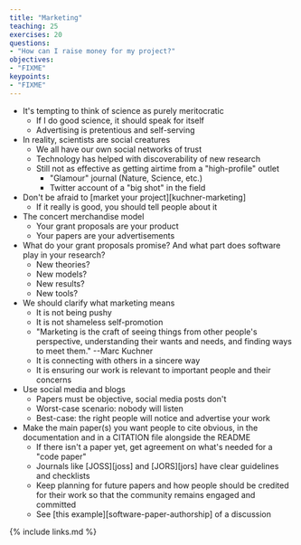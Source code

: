 ```yaml
---
title: "Marketing"
teaching: 25
exercises: 20
questions:
- "How can I raise money for my project?"
objectives:
- "FIXME"
keypoints:
- "FIXME"
---
```


*   It's tempting to think of science as purely meritocratic
    *   If I do good science, it should speak for itself
    *   Advertising is pretentious and self-serving
*   In reality, scientists are social creatures
    *   We all have our own social networks of trust
    *   Technology has helped with discoverability of new research
    *   Still not as effective as getting airtime from a "high-profile" outlet
        *   "Glamour" journal (Nature, Science, etc.)
        *   Twitter account of a "big shot" in the field
*   Don't be afraid to [market your project][kuchner-marketing]
    *   If it really is good, you should tell people about it
*   The concert merchandise model
    *   Your grant proposals are your product
    *   Your papers are your advertisements
*   What do your grant proposals promise? And what part does software play in your research?
    *   New theories?
    *   New models?
    *   New results?
    *   New tools?
*   We should clarify what marketing means
    *   It is not being pushy
    *   It is not shameless self-promotion
    *   "Marketing is the craft of seeing things from other people's perspective, understanding their wants and needs, and finding ways to meet them." --Marc Kuchner
    *   It is connecting with others in a sincere way
    *   It is ensuring our work is relevant to important people and their concerns
*   Use social media and blogs
    *   Papers must be objective, social media posts don't
    *   Worst-case scenario: nobody will listen
    *   Best-case: the right people will notice and advertise your work
*   Make the main paper(s) you want people to cite obvious, in the documentation and in a CITATION file alongside the README
    *   If there isn't a paper yet, get agreement on what's needed for a "code paper"
    *   Journals like [JOSS][joss] and [JORS][jors] have clear guidelines and checklists
    *   Keep planning for future papers and how people should be credited for their work so that the community remains engaged and committed
    *   See [this example][software-paper-authorship] of a discussion

{% include links.md %}
